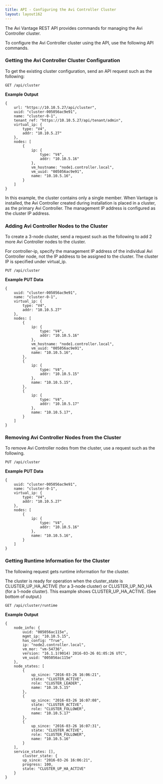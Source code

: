 ```yaml
---
title: API - Configuring the Avi Controller Cluster
layout: layout162
---
```

The Avi Vantage REST API provides commands for managing the Avi Controller cluster.

To configure the Avi Controller cluster using the API, use the following API commands.

### Getting the Avi Controller Cluster Configuration

To get the existing cluster configuration, send an API request such as the following:

<code>GET /api/cluster</code>

**Example Output**

<pre>
<code class="language-json">{
    url: "https://10.10.5.27/api/cluster",
    uuid: "cluster-005056ac9e91",
    name: "cluster-0-1",
    tenant_ref: "https://10.10.5.27/api/tenant/admin",
    virtual_ip: {
        type: "V4",
        addr: "10.10.5.27"
    },
    nodes: [
        {
            ip: {
                type: "V4",
                addr: "10.10.5.16"
            },
            vm_hostname: "node1.controller.local",
            vm_uuid: "005056ac9e91",
            name: "10.10.5.16",
        }
    ]
}</code>
</pre> 

In this example, the cluster contains only a single member. When Vantage is installed, the Avi Controller created during installation is placed in a cluster, as the primary Avi Controller. The management IP address is configured as the cluster IP address.

### Adding Avi Controller Nodes to the Cluster

To create a 3-node cluster, send a request such as the following to add 2 more Avi Controller nodes to the cluster.

For controller-ip, specify the management IP address of the individual Avi Controller node, not the IP address to be assigned to the cluster. The cluster IP is specified under virtual_ip.

<code>PUT /api/cluster</code>

**Example PUT Data**

<pre><code class="language-json">{
    uuid: "cluster-005056ac9e91",
    name: "cluster-0-1",
    virtual_ip: {
        type: "V4",
        addr: "10.10.5.27"
    },
    nodes: [
        {
            ip: {
                type: "V4",
                addr: "10.10.5.16"
            },
            vm_hostname: "node1.controller.local",
            vm_uuid: "005056ac9e91",
            name: "10.10.5.16",
        },
        {
            ip: {
                type: "V4",
                addr: "10.10.5.15"
            },
            name: "10.10.5.15",
        },
        {
            ip: {
                type: "V4",
                addr: "10.10.5.17"
            },
            name: "10.10.5.17",
        }
    ]
}</code>
</pre> 

### Removing Avi Controller Nodes from the Cluster

To remove Avi Controller nodes from the cluster, use a request such as the following.

<code>PUT /api/cluster</code>

**Example PUT Data**

<pre>
<code class="language-json">{
    uuid: "cluster-005056ac9e91",
    name: "cluster-0-1",
    virtual_ip: {
        type: "V4",
        addr: "10.10.5.27"
    },
    nodes: [
        {
            ip: {
                type: "V4",
                addr: "10.10.5.16"
            },
            name: "10.10.5.16",
        }
    ]
}</code>
</pre> 

### Getting Runtime Information for the Cluster

The following request gets runtime information for the cluster.

The cluster is ready for operation when the cluster_state is CLUSTER_UP_HA_ACTIVE (for a 3-node cluster) or CLUSTER_UP_NO_HA (for a 1-node cluster). This example shows CLUSTER_UP_HA_ACTIVE. (See bottom of output.)

<code>GET /api/cluster/runtime</code>

**Example Output**

<pre>
<code class="language-json">{
    node_info: {
        uuid: "005056ac115e",
        mgmt_ip: "10.10.5.15",
        has_config: "True",
        ip: "node2.controller.local",
        vm_mor: "vm-54736",
        version: "16.1.1(9014) 2016-03-26 01:05:26 UTC",
        vm_uuid: "005056ac115e"
    },
    node_states: [
        {
            up_since: "2016-03-26 16:06:21",
            state: "CLUSTER_ACTIVE",
            role: "CLUSTER_LEADER",
            name: "10.10.5.15"
        },
        {
            up_since: "2016-03-26 16:07:08",
            state: "CLUSTER_ACTIVE",
            role: "CLUSTER_FOLLOWER",
            name: "10.10.5.17"
        },
        {
            up_since: "2016-03-26 16:07:31",
            state: "CLUSTER_ACTIVE",
            role: "CLUSTER_FOLLOWER",
            name: "10.10.5.16"
        }
    ],
    service_states: [],
        cluster_state: {
        up_since: "2016-03-26 16:06:21",
        progress: 100,
        state: "CLUSTER_UP_HA_ACTIVE"
    }
}</code>
</pre> 